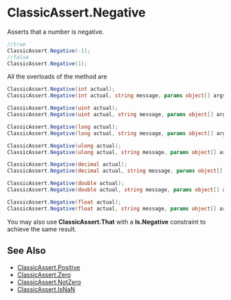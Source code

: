 # ClassicAssert.Negative

Asserts that a number is negative.

```csharp
//true
ClassicAssert.Negative(-1);
//false
ClassicAssert.Negative(1);
```

All the overloads of the method are

```csharp
ClassicAssert.Negative(int actual);
ClassicAssert.Negative(int actual, string message, params object[] args);

ClassicAssert.Negative(uint actual);
ClassicAssert.Negative(uint actual, string message, params object[] args);

ClassicAssert.Negative(long actual);
ClassicAssert.Negative(long actual, string message, params object[] args);

ClassicAssert.Negative(ulong actual);
ClassicAssert.Negative(ulong actual, string message, params object[] args);

ClassicAssert.Negative(decimal actual);
ClassicAssert.Negative(decimal actual, string message, params object[] args);

ClassicAssert.Negative(double actual);
ClassicAssert.Negative(double actual, string message, params object[] args);

ClassicAssert.Negative(float actual);
ClassicAssert.Negative(float actual, string message, params object[] args);
```

You may also use **ClassicAssert.That** with a **Is.Negative** constraint to achieve the same result.

## See Also

* [ClassicAssert.Positive](Assert.Positive.md)
* [ClassicAssert.Zero](Assert.Zero.md)
* [ClassicAssert.NotZero](Assert.NotZero.md)
* [ClassicAssert.IsNaN](Assert.IsNaN.md)
